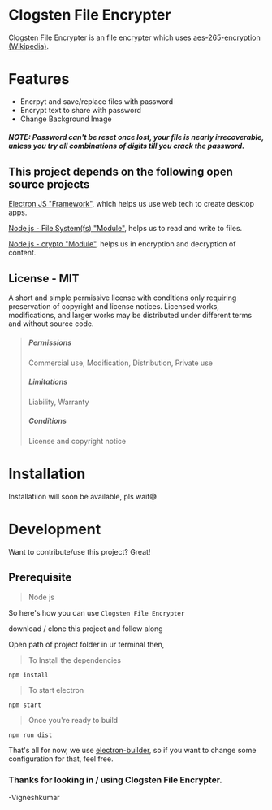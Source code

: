 # Clogsten File Encrypter

Clogsten File Encrypter is an file encrypter which uses [aes-265-encryption (Wikipedia)](https://en.wikipedia.org/wiki/Advanced_Encryption_Standard).

# Features
 - Encrpyt and save/replace files with password
 - Encrypt text to share with password
 - Change Background Image

##### NOTE: Password can't be reset once lost, your file is nearly irrecoverable, unless you try all combinations of digits till you crack the password.

## This project depends on the following open source projects

[Electron JS "Framework"](https://www.electronjs.org/), which helps us use web tech to create desktop apps.

[Node js - File System(fs) "Module"](https://nodejs.org/api/fs.html#file-system), helps us to read and write to files.

[Node js - crypto "Module"](https://nodejs.org/api/crypto.html), helps us in encryption and decryption of content.

## License - MIT
A short and simple permissive license with conditions only requiring preservation of copyright and license notices. Licensed works, modifications, and larger works may be distributed under different terms and without source code.

> ##### Permissions
> 
> Commercial use, Modification, Distribution, Private use
> 
> ##### Limitations
> 
> Liability, Warranty
> 
> ##### Conditions
> 
> License and copyright notice
 
# Installation
 
Installatiion will soon be available, pls wait😅
 
# Development

Want to contribute/use this project? Great!
 
## Prerequisite

> Node js

So here's how you can use `Clogsten File Encrypter`

download / clone this project and follow along

Open path of project folder in ur terminal then,

> To Install the dependencies

```
npm install
```

> To start electron

```
npm start
```

> Once you're ready to build

```
npm run dist
```

That's all for now, we use [electron-builder](https://www.electron.build/), so if you want to change some configuration for that, feel free.

### Thanks for looking in / using Clogsten File Encrypter. 
-Vigneshkumar

